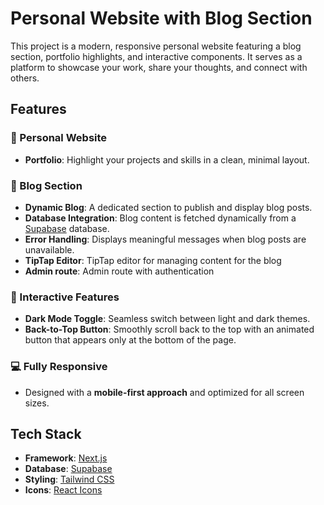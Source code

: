 # Personal Website with Blog Section

This project is a modern, responsive personal website featuring a blog section, portfolio highlights, and interactive components. It serves as a platform to showcase your work, share your thoughts, and connect with others.

## Features

### 🌟 Personal Website
- **Portfolio**: Highlight your projects and skills in a clean, minimal layout.

### 📝 Blog Section
- **Dynamic Blog**: A dedicated section to publish and display blog posts.
- **Database Integration**: Blog content is fetched dynamically from a [Supabase](https://supabase.com/) database.
- **Error Handling**: Displays meaningful messages when blog posts are unavailable.
- **TipTap Editor**: TipTap editor for managing content for the blog
- **Admin route**: Admin route with authentication

### 🌈 Interactive Features
- **Dark Mode Toggle**: Seamless switch between light and dark themes.
- **Back-to-Top Button**: Smoothly scroll back to the top with an animated button that appears only at the bottom of the page.

### 💻 Fully Responsive
- Designed with a **mobile-first approach** and optimized for all screen sizes.

## Tech Stack
- **Framework**: [Next.js](https://nextjs.org/)
- **Database**: [Supabase](https://supabase.com/)
- **Styling**: [Tailwind CSS](https://tailwindcss.com/)
- **Icons**: [React Icons](https://react-icons.github.io/react-icons/)
